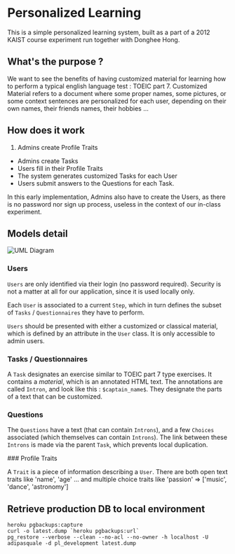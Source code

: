 # Personalized Learning

This is a simple personalized learning system, built as a part of a 2012 KAIST course experiment run together with Donghee Hong.

## What's the purpose ?

We want to see the benefits of having customized material for learning how to
perform a typical english language test : TOEIC part 7.
Customized Material refers to a document where some proper names, some
pictures, or some context sentences are personalized for each user, depending
on their own names, their friends names, their hobbies ...

## How does it work

1. Admins create Profile Traits
- Admins create Tasks
- Users fill in their Profile Traits
- The system generates customized Tasks for each User
- Users submit answers to the Questions for each Task.

In this early implementation, Admins also have to create the Users, as there is no password nor sign up process, useless in the context of our in-class
experiment.

## Models detail

![UML Diagram](https://www.lucidchart.com/publicSegments/view/50c96911-3410-4303-8d47-3d0d0a7c4e7c/image.png)

### Users

`Users` are only identified via their login (no password required). 
Security is not a matter at all for our application, since it is used locally only.

Each `User` is associated to a current `Step`, which in turn defines the subset of
`Tasks` / `Questionnaires` they have to perform.

`Users` should be presented with either a customized or classical material, which
is defined by an attribute in the `User` class. It is only accessible to admin users.

### Tasks / Questionnaires

A `Task` designates an exercise similar to TOEIC part 7 type exercises.
It contains a _material_, which is an annotated HTML text. The annotations
are called `Intron`, and look like this : `$captain_name$`. They designate 
the parts of a text that can be customized.

### Questions

The `Questions` have a text (that can contain `Introns`), and a few `Choices` associated (which themselves can
contain `Introns`).
The link between these `Introns` is made via the parent `Task`, which prevents local duplication.

### Profile Traits

A `Trait` is a piece of information describing a `User`.
There are both open text traits like 'name', 'age' ... and
multiple choice traits like 'passion' => ['music', 'dance', 'astronomy']

## Retrieve production DB to local environment
```
heroku pgbackups:capture
curl -o latest.dump `heroku pgbackups:url`
pg_restore --verbose --clean --no-acl --no-owner -h localhost -U adipasquale -d pl_development latest.dump
```
